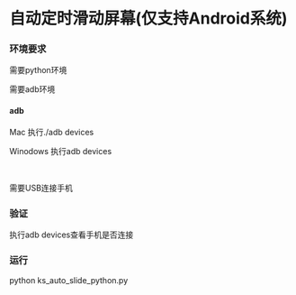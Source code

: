 <h1>自动定时滑动屏幕(仅支持Android系统)</h1>
<h3>环境要求</h3>
<p>需要python环境</p>
<p>需要adb环境</p>
<h4>
  adb
</h4>
<p>
  Mac 		 	执行./adb devices</p>
<p>
  Winodows 	执行adb devices
</p>
​	

<p>需要USB连接手机</p>

<h3>验证</h3>

<p>执行adb devices查看手机是否连接</p>

<h3>运行</h3>
<p>python ks_auto_slide_python.py</p>

